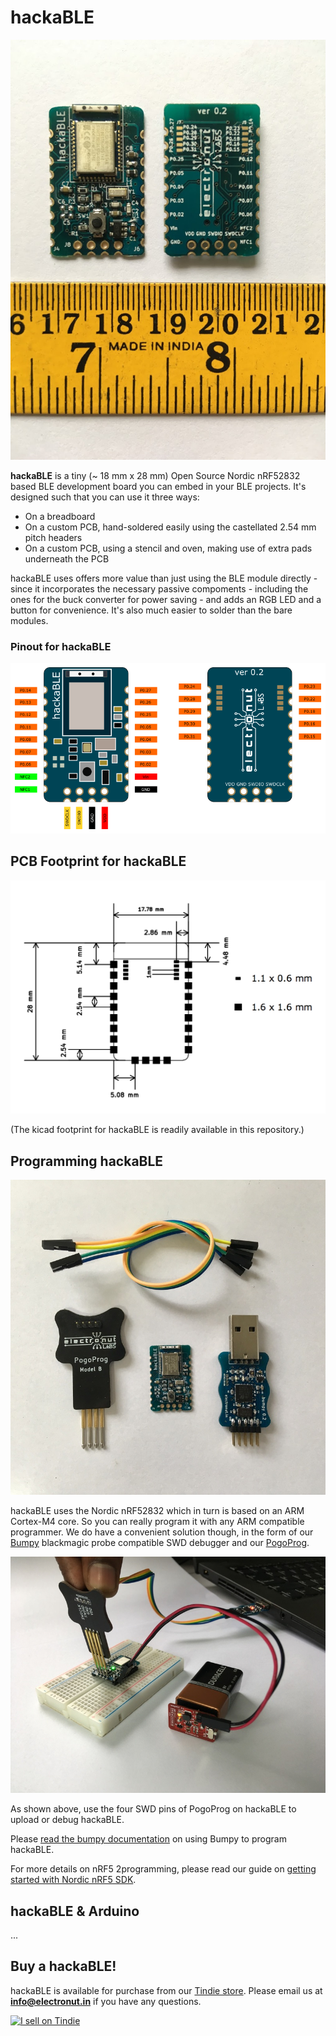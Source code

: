 # hackaBLE

![hackaBLE](hackaBLE1.jpg)

**hackaBLE** is a tiny (~ 18 mm x 28 mm) Open Source Nordic nRF52832 based BLE development board you can embed in your BLE projects. It's designed such that you can use it three ways:

- On a breadboard
- On a custom PCB, hand-soldered easily using the castellated 2.54 mm pitch headers
- On a custom PCB, using a stencil and oven, making use of extra pads underneath the PCB

hackaBLE uses offers more value than just using the BLE module directly - since it incorporates the necessary passive compoments - including the ones for the buck converter for power saving - and adds an RGB LED and a button for convenience. It's also much easier to solder than the bare modules. 

### Pinout for hackaBLE

![pinout](hackaBLE-pinout.png)

## PCB Footprint for hackaBLE

![pinout](hackaBLE-dims.png)

(The kicad footprint for hackaBLE is readily available in this repository.)

## Programming hackaBLE

![hackaBLE](hackaBLE-prog1.jpg)

hackaBLE uses the Nordic nRF52832 which in turn is based on an ARM Cortex-M4 core. So you can really program it with any ARM compatible programmer. We do have a convenient solution though, in the form 
of our [Bumpy][3] blackmagic probe compatible SWD debugger and our [PogoProg][4]. 

![hackaBLE](hackaBLE-prog2.jpg)

As shown above, use the four SWD pins of PogoProg on hackaBLE to upload or debug hackaBLE.

Please [read the bumpy documentation][3] on using Bumpy to program hackaBLE.

For more details on nRF5 2programming, please read our guide on [getting started with Nordic nRF5 SDK][1].

## hackaBLE & Arduino

...

## Buy a hackaBLE!

hackaBLE is available for purchase from our [Tindie store][2]. Please email us at **info@electronut.in** if you have any questions.

<a href="https://www.tindie.com/stores/ElectronutLabs/?ref=offsite_badges&utm_source=sellers_ElectronutLabs&utm_medium=badges&utm_campaign=badge_large"><img src="https://d2ss6ovg47m0r5.cloudfront.net/badges/tindie-larges.png" alt="I sell on Tindie" width="200" height="104"></a>

[1]: https://github.com/electronut/ElectronutLabs-bluey/blob/master/nrf5-sdk-setup.md
[2]: https://www.tindie.com/stores/ElectronutLabs/
[3]: https://github.com/electronut/ElectronutLabs-Bumpy
[4]: https://github.com/electronut/ElectronutLabs-PogoProg
 
